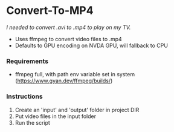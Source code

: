 # Convert-To-MP4
_I needed to convert .avi to .mp4 to play on my TV._
* Uses ffmpeg to convert video files to .mp4
* Defaults to GPU encoding on NVDA GPU, will fallback to CPU

### Requirements
* ffmpeg full, with path env variable set in system (https://www.gyan.dev/ffmpeg/builds/)

### Instructions
1. Create an 'input' and 'output' folder in project DIR
2. Put video files in the input folder
3. Run the script

